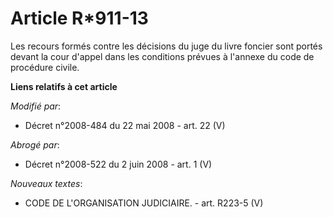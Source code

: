 # Article R*911-13

Les recours formés contre les décisions du juge du livre foncier sont portés devant la cour d'appel dans les conditions
prévues à l'annexe du    code de procédure civile.

**Liens relatifs à cet article**

_Modifié par_:

  - Décret n°2008-484 du 22 mai 2008 - art. 22 (V)

_Abrogé par_:

  - Décret n°2008-522 du 2 juin 2008 - art. 1 (V)

_Nouveaux textes_:

  - CODE DE L'ORGANISATION JUDICIAIRE. - art. R223-5 (V)
